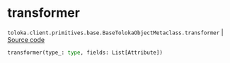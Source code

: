# transformer
`toloka.client.primitives.base.BaseTolokaObjectMetaclass.transformer` | [Source code](https://github.com/Toloka/toloka-kit/blob/v1.2.0/src/client/primitives/base.py#L146)

```python
transformer(type_: type, fields: List[Attribute])
```

